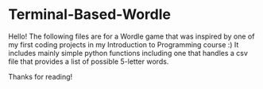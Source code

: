 # Terminal-Based-Wordle
Hello! The following files are for a Wordle game that was inspired by one of my first coding projects in my Introduction to Programming course :) It includes mainly simple python functions including one that handles a csv file that provides a list of possible 5-letter words. 

Thanks for reading!
